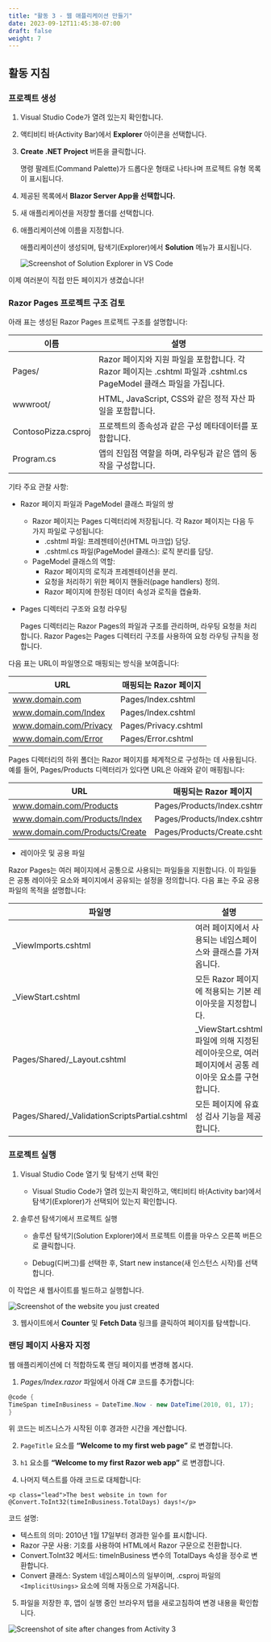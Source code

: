 ```yaml
---
title: "활동 3 - 웹 애플리케이션 만들기"
date: 2023-09-12T11:45:38-07:00
draft: false
weight: 7
---
```


## 활동 지침

### 프로젝트 생성

1. Visual Studio Code가 열려 있는지 확인합니다.

2. 액티비티 바(Activity Bar)에서 **Explorer** 아이콘을 선택합니다.

3. **Create .NET Project** 버튼을 클릭합니다.

    명령 팔레트(Command Palette)가 드롭다운 형태로 나타나며 프로젝트 유형 목록이 표시됩니다.

4. 제공된 목록에서 **Blazor Server App을 선택합니다.**

5. 새 애플리케이션을 저장할 폴더를 선택합니다.

6. 애플리케이션에 이름을 지정합니다.

    애플리케이션이 생성되며, 탐색기(Explorer)에서 **Solution** 메뉴가 표시됩니다.

    <img src="../media/solution-explorer.png" alt="Screenshot of Solution Explorer in VS Code" />

이제 여러분이 직접 만든 페이지가 생겼습니다!

### Razor Pages 프로젝트 구조 검토

아래 표는 생성된 Razor Pages 프로젝트 구조를 설명합니다:

|이름   | 설명 |
|-------|------------|
|Pages/	|Razor 페이지와 지원 파일을 포함합니다. 각 Razor 페이지는 .cshtml 파일과 .cshtml.cs PageModel 클래스 파일을 가집니다.|
|wwwroot/	|HTML, JavaScript, CSS와 같은 정적 자산 파일을 포함합니다. |
|ContosoPizza.csproj	|프로젝트의 종속성과 같은 구성 메타데이터를 포함합니다.|
|Program.cs|	앱의 진입점 역할을 하며, 라우팅과 같은 앱의 동작을 구성합니다.|

기타 주요 관찰 사항:

* Razor 페이지 파일과 PageModel 클래스 파일의 쌍

    * Razor 페이지는 Pages 디렉터리에 저장됩니다.
각 Razor 페이지는 다음 두 가지 파일로 구성됩니다:
        * .cshtml 파일: 프레젠테이션(HTML 마크업) 담당.
        * .cshtml.cs 파일(PageModel 클래스): 로직 분리를 담당.
    * PageModel 클래스의 역할:
        * Razor 페이지의 로직과 프레젠테이션을 분리.
        * 요청을 처리하기 위한 페이지 핸들러(page handlers) 정의.
        * Razor 페이지에 한정된 데이터 속성과 로직을 캡슐화.


* Pages 디렉터리 구조와 요청 라우팅

    Pages 디렉터리는 Razor Pages의 파일과 구조를 관리하며, 라우팅 요청을 처리합니다. Razor Pages는 Pages 디렉터리 구조를 사용하여 요청 라우팅 규칙을 정합니다.

다음 표는 URL이 파일명으로 매핑되는 방식을 보여줍니다:

|URL|	매핑되는 Razor 페이지|
|---|---------|
|www.domain.com	|Pages/Index.cshtml|
|www.domain.com/Index	|Pages/Index.cshtml|
|www.domain.com/Privacy	|Pages/Privacy.cshtml|
|www.domain.com/Error	|Pages/Error.cshtml|

Pages 디렉터리의 하위 폴더는 Razor 페이지를 체계적으로 구성하는 데 사용됩니다.
예를 들어, Pages/Products 디렉터리가 있다면 URL은 아래와 같이 매핑됩니다:

|URL	|매핑되는 Razor 페이지|
|-----|--------|
|www.domain.com/Products	|Pages/Products/Index.cshtml|
|www.domain.com/Products/Index	|Pages/Products/Index.cshtml|
|www.domain.com/Products/Create	|Pages/Products/Create.cshtml|


* 레이아웃 및 공용 파일

Razor Pages는 여러 페이지에서 공통으로 사용되는 파일들을 지원합니다. 이 파일들은 공통 레이아웃 요소와 페이지에서 공유되는 설정을 정의합니다. 다음 표는 주요 공용 파일의 목적을 설명합니다:

|파일명	|설명 |
|-------|----------|
|_ViewImports.cshtml	|여러 페이지에서 사용되는 네임스페이스와 클래스를 가져옵니다.|
|_ViewStart.cshtml	|모든 Razor 페이지에 적용되는 기본 레이아웃을 지정합니다.|
|Pages/Shared/_Layout.cshtml	|_ViewStart.cshtml 파일에 의해 지정된 레이아웃으로, 여러 페이지에서 공통 레이아웃 요소를 구현합니다.|
|Pages/Shared/_ValidationScriptsPartial.cshtml	|모든 페이지에 유효성 검사 기능을 제공합니다.|

### 프로젝트 실행

1. Visual Studio Code 열기 및 탐색기 선택 확인

    * Visual Studio Code가 열려 있는지 확인하고, 액티비티 바(Activity bar)에서 탐색기(Explorer)가 선택되어 있는지 확인합니다.

2. 솔루션 탐색기에서 프로젝트 실행

    * 솔루션 탐색기(Solution Explorer)에서 프로젝트 이름을 마우스 오른쪽 버튼으로 클릭합니다.
    
    * Debug(디버그)를 선택한 후, Start new instance(새 인스턴스 시작)를 선택합니다.

이 작업은 새 웹사이트를 빌드하고 실행합니다.

<img src="../media/website1.png" alt="Screenshot of the website you just created" />

3. 웹사이트에서 **Counter** 및 **Fetch Data** 링크를 클릭하여 페이지를 탐색합니다.


### 랜딩 페이지 사용자 지정

웹 애플리케이션에 더 적합하도록 랜딩 페이지를 변경해 봅시다.

1. *Pages/Index.razor* 파일에서 아래 C# 코드를 추가합니다:


```C#
@code {
TimeSpan timeInBusiness = DateTime.Now - new DateTime(2010, 01, 17);
}
```

위 코드는 비즈니스가 시작된 이후 경과한 시간을 계산합니다.

2. ```PageTitle``` 요소를 **“Welcome to my first web page”** 로 변경합니다.

3. ```h1``` 요소를 **“Welcome to my first Razor web app”** 로 변경합니다.

4. 나머지 텍스트를 아래 코드로 대체합니다:

```CSHTML
<p class="lead">The best website in town for @Convert.ToInt32(timeInBusiness.TotalDays) days!</p>
```
코드 설명:

* 텍스트의 의미: 2010년 1월 17일부터 경과한 일수를 표시합니다.
* Razor 구문 사용: 기호를 사용하여 HTML에서 Razor 구문으로 전환합니다.
* Convert.ToInt32 메서드: timeInBusiness 변수의 TotalDays 속성을 정수로 변환합니다.
* Convert 클래스: System 네임스페이스의 일부이며, .csproj 파일의 ```<ImplicitUsings>``` 요소에 의해 자동으로 가져옵니다.


5. 파일을 저장한 후, 앱이 실행 중인 브라우저 탭을 새로고침하여 변경 내용을 확인합니다. 

<img src="../media/end-of-activity-3.png" alt="Screenshot of site after changes from Activity 3" />